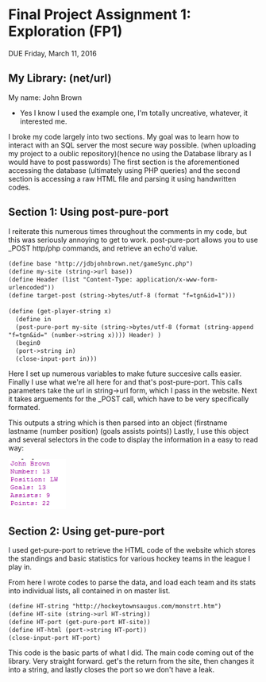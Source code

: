 # Final Project Assignment 1: Exploration (FP1)
DUE Friday, March 11, 2016


## My Library: (net/url) 
My name: John Brown
* Yes I know I used the example one, I'm totally uncreative, whatever, it interested me.

I broke my code largely into two sections. My goal was to learn how to interact with an SQL server the most secure way possible. (when uploading my project to a oublic repository)(hence no using the Database library as I would have to post passwords)
The first section is the aforementioned accessing the database (ultimately using PHP queries) and the second section is accessing a raw HTML file and parsing it using handwritten codes.

## Section 1: Using post-pure-port
I reiterate this numerous times throughout the comments in my code, but this was seriously annoying to get to work.
post-pure-port allows you to use _POST http/php commands, and retrieve an echo'd value.

```
(define base "http://jdbjohnbrown.net/gameSync.php")
(define my-site (string->url base))
(define Header (list "Content-Type: application/x-www-form-urlencoded"))
(define target-post (string->bytes/utf-8 (format "f=tgn&id=1")))

(define (get-player-string x)
  (define in
  (post-pure-port my-site (string->bytes/utf-8 (format (string-append "f=tgn&id=" (number->string x)))) Header) )
  (begin0
  (port->string in)
  (close-input-port in)))
```
  
Here I set up numerous variables to make future succesive calls easier.
Finally I use what we're all here for and that's post-pure-port. 
This calls parameters take the url in string->url form, which I pass in the website.
Next it takes arguements for the _POST call, which have to be very specifically formated.


This outputs a string which is then parsed into an object (firstname lastname (number position) (goals assists points))
Lastly, I use this object and several selectors in the code to display the information in a easy to read way:


![alt tag](https://github.com/JDBJohnBrown/FP1/blob/master/sample-output1.png)
  
  
## Section 2: Using get-pure-port
I used get-pure-port to retrieve the HTML code of the website which stores the standings and basic statistics for various hockey teams in the league I play in.

From here I wrote codes to parse the data, and load each team and its stats into individual lists, all contained in on master list.
```
(define HT-string "http://hockeytownsaugus.com/monstrt.htm")
(define HT-site (string->url HT-string))
(define HT-port (get-pure-port HT-site))
(define HT-html (port->string HT-port))
(close-input-port HT-port)
```
This code is the basic parts of what I did. The main code coming out of the library.
Very straight forward. get's the return from the site, then changes it into a string, and lastly closes the port so we don't have a leak.


